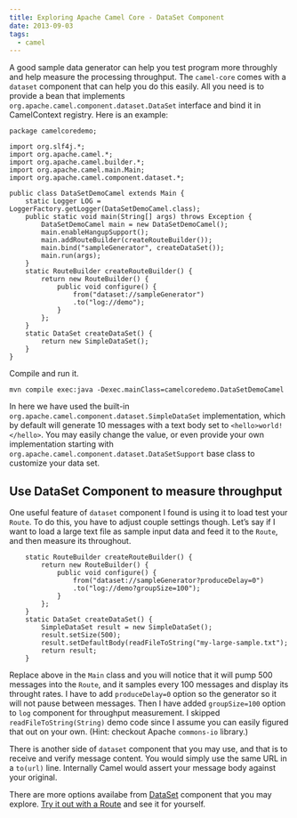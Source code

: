 ```yaml
---
title: Exploring Apache Camel Core - DataSet Component
date: 2013-09-03
tags:
  - camel
---
```


A good sample data generator can help you test program more throughly and help measure
the processing throughput. The `camel-core` comes with a `dataset` component that can
help you do this easily. All you need is to provide a bean that implements
`org.apache.camel.component.dataset.DataSet` interface and bind it in
CamelContext registry. Here is an example:

    package camelcoredemo;
    
    import org.slf4j.*;
    import org.apache.camel.*;
    import org.apache.camel.builder.*;
    import org.apache.camel.main.Main;
    import org.apache.camel.component.dataset.*;
    
    public class DataSetDemoCamel extends Main {
        static Logger LOG = LoggerFactory.getLogger(DataSetDemoCamel.class);
        public static void main(String[] args) throws Exception {
            DataSetDemoCamel main = new DataSetDemoCamel();
            main.enableHangupSupport();
            main.addRouteBuilder(createRouteBuilder());
            main.bind("sampleGenerator", createDataSet());
            main.run(args);
        }
        static RouteBuilder createRouteBuilder() {
            return new RouteBuilder() {
                public void configure() {
                    from("dataset://sampleGenerator")
                    .to("log://demo");
                }
            };
        }
        static DataSet createDataSet() {
            return new SimpleDataSet();
        }
    }

Compile and run it.

    mvn compile exec:java -Dexec.mainClass=camelcoredemo.DataSetDemoCamel

In here we have used the built-in `org.apache.camel.component.dataset.SimpleDataSet`
implementation, which by default will generate 10 messages with a text body set
to `<hello>world!</hello>`. You may easily change the value, or even provide your own
implementation starting with `org.apache.camel.component.dataset.DataSetSupport` base
class to customize your data set.

## Use DataSet Component to measure throughput

One useful feature of `dataset` component I found is using it to load test your `Route`.
To do this, you have to adjust couple settings though. Let&#8217;s say if I want to load
a large text file as sample input data and feed it to the `Route`, and then measure its
throughout.

        static RouteBuilder createRouteBuilder() {
            return new RouteBuilder() {
                public void configure() {
                    from("dataset://sampleGenerator?produceDelay=0")
                    .to("log://demo?groupSize=100");
                }
            };
        }
        static DataSet createDataSet() {
            SimpleDataSet result = new SimpleDataSet();
            result.setSize(500);
            result.setDefaultBody(readFileToString("my-large-sample.txt");
            return result;
        }

Replace above in the `Main` class and you will notice that it will pump 500 messages
into the `Route`, and it samples every 100 messages and display its throught rates. I
have to add `produceDelay=0` option so the generator so it will not pause between messages.
Then I have added `groupSize=100` option to `log` component for throughput measurement.
I skipped `readFileToString(String)` demo code since I assume you can easily figured that
out on your own. (Hint: checkout Apache `commons-io` library.)

There is another side of `dataset` component that you may use, and that is to receive and
verify message content. You would simply use the same URL in a
`to(url)` line. Internally Camel would assert your message body against your original.

There are more options availabe from [DataSet](http://camel.apache.org/dataset.html) component
that you may explore.
[Try it out with a Route](http://saltnlight5.blogspot.com/2013/08/getting-started-with-apache-camel-using.html)
and see it for yourself.